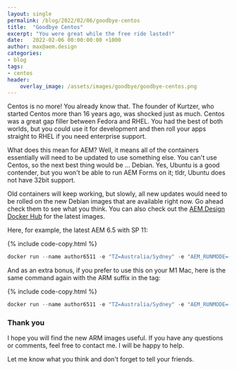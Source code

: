 ```yaml
---
layout: single
permalink: /blog/2022/02/06/goodbye-centos
title:  "Goodbye Centos"
excerpt: "You were great while the free ride lasted!"
date:   2022-02-06 00:00:00:00 +1000
author: max@aem.design
categories:
- blog
tags:
- centos
header:
    overlay_image: /assets/images/goodbye/goodbye-centos.png
---
```


Centos is no more! You already know that. The founder of Kurtzer, who started Centos more than 16 years ago, was shocked just as much. Centos was a great gap filler between Fedora and RHEL. You had the best of both worlds, but you could use it for development and then roll your apps straight to RHEL if you need enterprise support.

What does this mean for AEM? Well, it means all of the containers essentially will need to be updated to use something else. You can't use Centos, so the next best thing would be ... Debian. Yes, Ubuntu is a good contender, but you won't be able to run AEM Forms on it; tldr, Ubuntu does not have 32bit support.

Old containers will keep working, but slowly, all new updates would need to be rolled on the new Debian images that are available right now. Go ahead check them to see what you think. You can also check out the [AEM.Design Docker Hub](https://hub.docker.com/u/aemdesign/) for the latest images.

Here, for example, the latest AEM 6.5 with SP 11:

{% include code-copy.html %}
```powershell
docker run --name author6511 -e "TZ=Australia/Sydney" -e "AEM_RUNMODE=-Dsling.run.modes=author,crx3,crx3tar,forms,localdev" -e "AEM_JVM_OPTS=-server -Xms248m -Xmx1524m -XX:MaxDirectMemorySize=256M -XX:+CMSClassUnloadingEnabled -Djava.awt.headless=true -Dorg.apache.felix.http.host=0.0.0.0 -Xdebug -Xrunjdwp:transport=dt_socket,server=y,address=58242,suspend=n -XX:+UseParallelGC --add-opens=java.desktop/com.sun.imageio.plugins.jpeg=ALL-UNNAMED --add-opens=java.base/sun.net.www.protocol.jrt=ALL-UNNAMED --add-opens=java.naming/javax.naming.spi=ALL-UNNAMED --add-opens=java.xml/com.sun.org.apache.xerces.internal.dom=ALL-UNNAMED --add-opens=java.base/java.lang=ALL-UNNAMED --add-opens=java.base/jdk.internal.loader=ALL-UNNAMED --add-opens=java.base/java.net=ALL-UNNAMED -Dnashorn.args=--no-deprecation-warning" -p4502:8080 -p30303:58242 -d aemdesign/aem:6.5.11.0-jdk11
```

And as an extra bonus, if you prefer to use this on your M1 Mac, here is the same command again with the ARM suffix in the tag:

{% include code-copy.html %}
```powershell
docker run --name author6511 -e "TZ=Australia/Sydney" -e "AEM_RUNMODE=-Dsling.run.modes=author,crx3,crx3tar,forms,localdev" -e "AEM_JVM_OPTS=-server -Xms248m -Xmx1524m -XX:MaxDirectMemorySize=256M -XX:+CMSClassUnloadingEnabled -Djava.awt.headless=true -Dorg.apache.felix.http.host=0.0.0.0 -Xdebug -Xrunjdwp:transport=dt_socket,server=y,address=58242,suspend=n -XX:+UseParallelGC --add-opens=java.desktop/com.sun.imageio.plugins.jpeg=ALL-UNNAMED --add-opens=java.base/sun.net.www.protocol.jrt=ALL-UNNAMED --add-opens=java.naming/javax.naming.spi=ALL-UNNAMED --add-opens=java.xml/com.sun.org.apache.xerces.internal.dom=ALL-UNNAMED --add-opens=java.base/java.lang=ALL-UNNAMED --add-opens=java.base/jdk.internal.loader=ALL-UNNAMED --add-opens=java.base/java.net=ALL-UNNAMED -Dnashorn.args=--no-deprecation-warning" -p4502:8080 -p30303:58242 -d aemdesign/aem:6.5.11.0-jdk11-arm
```

### Thank you

I hope you will find the new ARM images useful. If you have any questions or comments, feel free to contact me. I will be happy to help.

Let me know what you think and don't forget to tell your friends.
